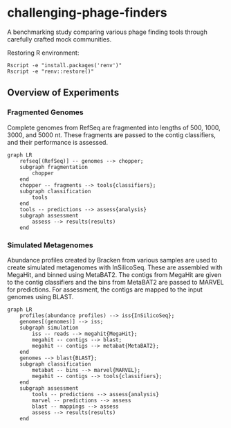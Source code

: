 # challenging-phage-finders
A benchmarking study comparing various phage finding tools through carefully crafted mock communities.

Restoring R environment:

```
Rscript -e "install.packages('renv')"
Rscript -e "renv::restore()"
```

## Overview of Experiments

### Fragmented Genomes

Complete genomes from RefSeq are fragmented into lengths of 500, 1000, 3000, and 5000 nt. These fragments are passed to the contig classifiers, and their performance is assessed.

```mermaid
graph LR
    refseq[(RefSeq)] -- genomes --> chopper;
    subgraph fragmentation
        chopper
    end
    chopper -- fragments --> tools{classifiers};
    subgraph classification
        tools
    end
    tools -- predictions --> assess{analysis}
    subgraph assessment
        assess --> results(results)
    end
```


### Simulated Metagenomes

Abundance profiles created by Bracken from various samples are used to create simulated metagenomes with InSilicoSeq. These are assembled with MegaHit, and binned using MetaBAT2. The contigs from MegaHit are given to the contig classifiers and the bins from MetaBAT2 are passed to MARVEL for predictions. For assessment, the contigs are mapped to the input genomes using BLAST.

```mermaid
graph LR
    profiles(abundance profiles) --> iss{InSilicoSeq};
    genomes[(genomes)] --> iss;
    subgraph simulation
        iss -- reads --> megahit{MegaHit};
        megahit -- contigs --> blast;
        megahit -- contigs --> metabat{MetaBAT2};
    end
    genomes --> blast{BLAST};
    subgraph classification
        metabat -- bins --> marvel{MARVEL};
        megahit -- contigs --> tools{classifiers};
    end
    subgraph assessment
        tools -- predictions --> assess{analysis}
        marvel -- predictions --> assess
        blast -- mappings --> assess
        assess --> results(results)
    end
```